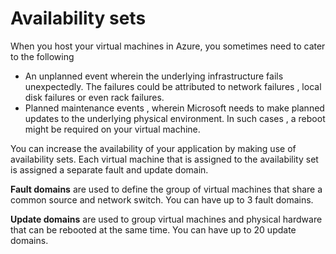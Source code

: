# Availability sets

When you host your virtual machines in Azure, you sometimes need to cater to the following
+ An unplanned event wherein the underlying infrastructure fails unexpectedly. The failures could be attributed to network failures , local disk failures or even rack failures.
+ Planned maintenance events , wherein Microsoft needs to make planned updates to the underlying physical environment. In such cases , a reboot might be required on your virtual machine.

You can increase the availability of your application by making use of availability sets. Each virtual machine that is assigned to the availability set is assigned a separate fault and update domain.

**Fault domains** are used to define the group of virtual machines that share a common source and network switch. You can have up to 3 fault domains.

**Update domains** are used to group virtual machines and physical hardware that can be rebooted at the same time. You can have up to 20 update domains. 
